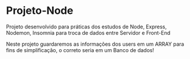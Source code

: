 # Projeto-Node
Projeto desenvolvido para práticas dos estudos de Node, Express, Nodemon, Insomnia para troca de dados entre Servidor e Front-End

Neste projeto guardaremos as informações dos users em um ARRAY para fins de simplificação, o correto seria em um Banco de dados!

